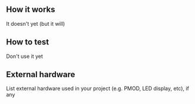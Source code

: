 <!---

This file is used to generate your project datasheet. Please fill in the information below and delete any unused
sections.

You can also include images in this folder and reference them in the markdown. Each image must be less than
512 kb in size, and the combined size of all images must be less than 1 MB.
-->

## How it works

It doesn't yet (but it will)

## How to test

Don't use it yet

## External hardware

List external hardware used in your project (e.g. PMOD, LED display, etc), if any
